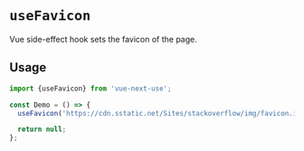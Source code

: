# `useFavicon`

Vue side-effect hook sets the favicon of the page.


## Usage

```jsx
import {useFavicon} from 'vue-next-use';

const Demo = () => {
  useFavicon('https://cdn.sstatic.net/Sites/stackoverflow/img/favicon.ico');

  return null;
};
```

